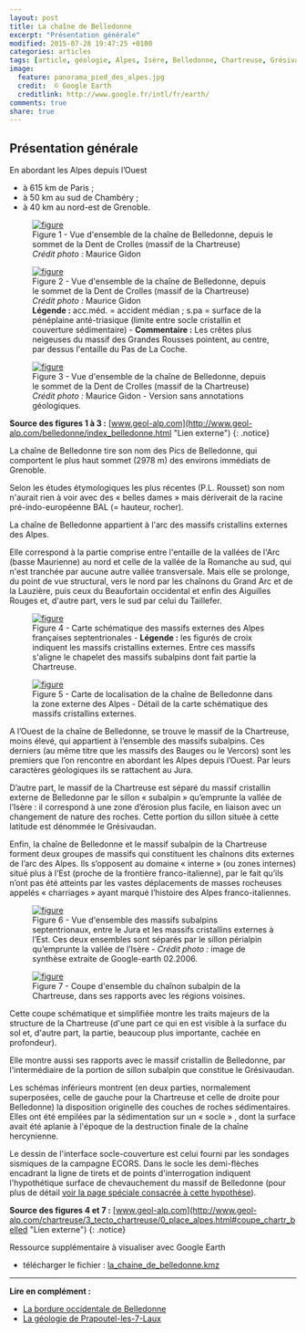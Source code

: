```yaml
---
layout: post
title: La chaîne de Belledonne
excerpt: "Présentation générale"
modified: 2015-07-28 19:47:25 +0100
categories: articles
tags: [article, géologie, Alpes, Isère, Belledonne, Chartreuse, Grésivaudan]
image:
  feature: panorama_pied_des_alpes.jpg
  credit:  © Google Earth
  creditlink: http://www.google.fr/intl/fr/earth/
comments: true
share: true
---
```

<h2>Présentation générale</h2>

En abordant les Alpes depuis l’Ouest

- à 615 km de Paris ;
- à 50 km au sud de Chambéry ;
- à 40 km au nord-est de Grenoble.

<figure>
	<a href="https://farm1.staticflickr.com/393/19920385050_1990a791ee_b.jpg"><img src="http://bit.ly/1LR4kKc" alt="figure" /></a>
	<figcaption>Figure 1 - Vue d'ensemble de la chaîne de Belledonne, depuis le sommet de la Dent de Crolles (massif de la Chartreuse)<br><i>Crédit photo :</i> Maurice Gidon</figcaption>
</figure>

<figure>
	<a href="https://farm1.staticflickr.com/271/20108402745_f40d453886_b.jpg"><img src="http://bit.ly/1I0HxZW" alt="figure" /></a>
	<figcaption>Figure 2 - Vue d'ensemble de la chaîne de Belledonne, depuis le sommet de la Dent de Crolles (massif de la Chartreuse)<br><i>Crédit photo :</i> Maurice Gidon<br><b>Légende :</b> acc.méd. = accident médian ; s.pa = surface de la pénéplaine anté-triasique (limite entre socle cristallin et couverture sédimentaire) - <b>Commentaire :</b> Les crêtes plus neigeuses du massif des Grandes Rousses pointent, au centre, par dessus l'entaille du Pas de La Coche.</figcaption>
</figure>

<figure>
	<a href="https://farm1.staticflickr.com/444/19485767484_914e94eea8_o.jpg"><img src="http://bit.ly/1KxsXNh" alt="figure" /></a>
	<figcaption>Figure 3 -  Vue d'ensemble de la chaîne de Belledonne, depuis le sommet de la Dent de Crolles (massif de la Chartreuse)<br><i>Crédit photo :</i> Maurice Gidon - Version sans annotations géologiques.</figcaption>
</figure>

**Source des figures 1 à 3 :** [www.geol-alp.com](http://www.geol-alp.com/belledonne/index_belledonne.html "Lien externe")
{: .notice}

La chaîne de Belledonne tire son nom des Pics de Belledonne, qui comportent le plus haut sommet (2978 m) des environs immédiats de Grenoble.

Selon les études étymologiques les plus récentes (P.L. Rousset) son nom n'aurait rien à voir avec des « belles dames » mais dériverait de la racine pré-indo-européenne BAL (= hauteur, rocher).

La chaîne de Belledonne appartient à l'arc des massifs cristallins externes des Alpes.

Elle correspond à la partie comprise entre l'entaille de la vallées de l'Arc (basse Maurienne) au nord et celle de la vallée de la Romanche au sud, qui n'est tranchée par aucune autre vallée transversale. Mais elle se prolonge, du point de vue structural, vers le nord par les chaînons du Grand Arc et de la Lauzière, puis ceux du Beaufortain occidental et enfin des Aiguilles Rouges et, d'autre part, vers le sud par celui du Taillefer.

<figure>
	<a href="https://farm4.staticflickr.com/3795/20082119626_603f20f1b7_o.gif"><img src="http://bit.ly/1Mx91u6" alt="figure" /></a>
	<figcaption>Figure 4 - Carte schématique des massifs externes des Alpes françaises septentrionales - <b>Légende :</b> les figurés de croix indiquent les massifs cristallins externes. Entre ces massifs s'aligne le chapelet des massifs subalpins dont fait partie la Chartreuse.</figcaption>
</figure>

<figure>
	<a href="https://farm1.staticflickr.com/477/19485768774_68fc0a9bb3_o.gif"><img src="http://bit.ly/1Kyru6w" alt="figure" /></a>
	<figcaption>Figure 5 - Carte de localisation de la chaîne de Belledonne dans la zone externe des Alpes - Détail de la carte schématique des massifs cristallins externes.</figcaption>
</figure>

A l’Ouest de la chaîne de Belledonne, se trouve le massif de la Chartreuse, moins élevé, qui appartient à l’ensemble des massifs subalpins. Ces derniers (au même titre que les massifs des Bauges ou le Vercors) sont les premiers que l’on rencontre en abordant les Alpes depuis l’Ouest. Par leurs caractères géologiques ils se rattachent au Jura.

D’autre part, le massif de la Chartreuse est séparé du massif cristallin externe de Belledonne par le sillon « subalpin » qu’emprunte la vallée de l’Isère : il correspond à une zone d’érosion plus facile, en liaison avec un changement de nature des roches. Cette portion du sillon située à cette latitude est dénommée le Grésivaudan.

Enfin, la chaîne de Belledonne et le massif subalpin de la Chartreuse forment deux groupes de massifs qui constituent les chaînons dits externes de l’arc des Alpes. Ils s’opposent au domaine « interne » (ou zones internes) situé plus à l’Est (proche de la frontière franco-italienne), par le fait qu’ils n’ont pas été atteints par les vastes déplacements de masses rocheuses appelés « charriages » ayant marqué l’histoire des Alpes franco-italiennes.

<figure>
	<a href="https://farm1.staticflickr.com/515/19485767744_90fe2ee837_o.jpg"><img src="http://bit.ly/1fG2Fe6" alt="figure" /></a>
	<figcaption>Figure 6 - Vue d'ensemble des massifs subalpins septentrionaux, entre le Jura et les massifs cristallins externes à l’Est. Ces deux ensembles sont séparés par le sillon périalpin qu’emprunte la vallée de l’Isère - <i>Crédit photo :</i> image de synthèse extraite de Google-earth 02.2006.</figcaption>
</figure>

<figure>
	<a href="https://farm1.staticflickr.com/549/20113866241_95deffd83b_o.gif"><img src="http://bit.ly/1gllCUc" alt="figure" /></a>
	<figcaption>Figure 7 - Coupe d'ensemble du chaînon subalpin de la Chartreuse, dans ses rapports avec les régions voisines.</figcaption>
</figure>

Cette coupe schématique et simplifiée montre les traits majeurs de la structure de la Chartreuse (d'une part ce qui en est visible à la surface du sol et, d'autre part, la partie, beaucoup plus importante, cachée en profondeur).

Elle montre aussi ses rapports avec le massif cristallin de Belledonne, par l'intermédiaire de la portion de sillon subalpin que constitue le Grésivaudan.

Les schémas inférieurs montrent (en deux parties, normalement superposées, celle de gauche pour la Chartreuse et celle de droite pour Belledonne) la disposition originelle des couches de roches sédimentaires. Elles ont été empilées par la sédimentation sur un « socle » , dont la surface avait été aplanie à l'époque de la destruction finale de la chaîne hercynienne.

Le dessin de l'interface socle-couverture est celui fourni par les sondages sismiques de la campagne ECORS. Dans le socle les demi-flèches encadrant la ligne de tirets et de points d'interrogation indiquent l'hypothétique surface de chevauchement du massif de Belledonne (pour plus de détail [voir la page spéciale consacrée à cette hypothèse](http://www.geol-alp.com/alpes_francaises/charriage_mce.html "Lien externe")).

**Source des figures 4 et 7 :** [www.geol-alp.com](http://www.geol-alp.com/chartreuse/3_tecto_chartreuse/0_place_alpes.html#coupe_chartr_belled "Lien externe")
{: .notice}

Ressource supplémentaire à visualiser avec Google Earth

- télécharger le fichier : [la_chaine_de_belledonne.kmz](http://bit.ly/1Idm8N0 "fichier au format kmz, à consulter avec Google Earth")

----
**Lire en complément :**

- [La bordure occidentale de Belledonne](http://moniliformopse.github.io/articles/bordure-belledone/)
- [La géologie de Prapoutel-les-7-Laux](http://moniliformopse.github.io/articles/prapoutel-sept-laux/)